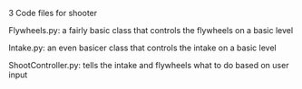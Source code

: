 3 Code files for shooter

Flywheels.py: a fairly basic class that controls the flywheels on a basic level

Intake.py: an even basicer class that controls the intake on a basic level

ShootController.py: tells the intake and flywheels what to do based on user input
